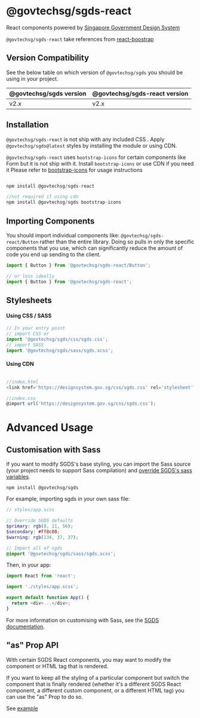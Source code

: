 # @govtechsg/sgds-react

React components powered by [Singapore Government Design System](https://www.designsystem.gov.sg)

`@govtechsg/sgds-react` take references from [react-boostrap](https://react-bootstrap.github.io/)

## Version Compatibility

See the below table on which version of `@govtechsg/sgds` you should be using in your project.

| @govtechsg/sgds version | @govtechsg/sgds-react version |
| ----------------------- | ----------------------------- |
| v2.x                    | v2.x                          |

## Installation

`@govtechsg/sgds-react` is not ship with any included CSS . Apply `@govtechsg/sgds@latest` styles by installing the module or using CDN.

`@govtechsg/sgds-react` uses `bootstrap-icons` for certain components like Form but it is not ship with it. Install `bootstrap-icons` or use CDN if you need it Please refer to [bootstrap-icons](https://icons.getbootstrap.com/#usage) for usage instructions

```js

npm install @govtechsg/sgds-react

//not required if using cdn
npm install @govtechsg/sgds bootstrap-icons

```

## Importing Components

You should import individual components like: `@govtechsg/sgds-react/Button` rather than the entire library. Doing so pulls in only the specific components that you use, which can significantly reduce the amount of code you end up sending to the client.

```js
import { Button } from '@govtechsg/sgds-react/Button';

// or less ideally
import { Button } from '@govtechsg/sgds-react';
```

## Stylesheets

#### Using CSS / SASS

```js
// In your entry point
// import CSS or
import '@govtechsg/sgds/css/sgds.css';
// import SASS
import '@govtechsg/sgds/sass/sgds.scss';
```

#### Using CDN

```js

//index.html
<link href='https://designsystem.gov.sg/css/sgds.css' rel='stylesheet' type='text/css'/>

//index.css
@import url('https://designsystem.gov.sg/css/sgds.css');

```

# Advanced Usage

## Customisation with Sass

If you want to modify SGDS's base styling, you can import the Sass source (your project needs to support Sass compilation) and [override SGDS's sass variables](https://www.designsystem.tech.gov.sg/get-started/customise-with-sass).


```
npm install @govtechsg/sgds
```

For example, importing sgds in your own sass file:

```scss
// styles/app.scss

// Override SGDS defaults
$primary: rgb(8, 11, 56);
$secondary: #ff8c00;
$warning: rgb(134, 37, 37);

// Import all of sgds
@import '@govtechsg/sgds/sass/sgds.scss';
```

Then, in your app:

```js
import React from 'react';

import './styles/app.scss';

export default function App() {
  return <div>...</div>;
}
```

For more information on customising with Sass, see the [SGDS documentation](https://www.designsystem.tech.gov.sg/get-started/customise-with-sass).

## "as" Prop API

With certain SGDS React components, you may want to modify the component or HTML tag that is rendered.

If you want to keep all the styling of a particular component but switch the component that is finally rendered (whether it's a different SGDS React component, a different custom component, or a different HTML tag) you can use the "as" Prop to do so.

See [example](https://react-bootstrap.github.io/getting-started/introduction#as-prop-api)

